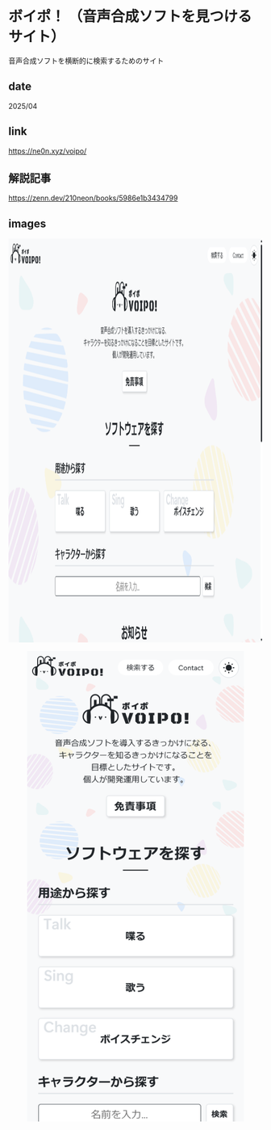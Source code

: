 # ボイポ！ （音声合成ソフトを見つけるサイト）

<p class="description">音声合成ソフトを横断的に検索するためのサイト</p>

## date

<p class="date">2025/04</p>

## link

<a class="link" target="_blank">https://ne0n.xyz/voipo/</a>

## 解説記事

<a class="article" target="_blank">https://zenn.dev/210neon/books/5986e1b3434799</a>

## images

<p align='center'>
<img class="image_pc" src="./_pc.png" width="1280" height="800" alt="PC">
</p>

<p align='center'>
<img class="image_sp" src="./_sp.png" width="430" height="932" alt="SP">
</p>
